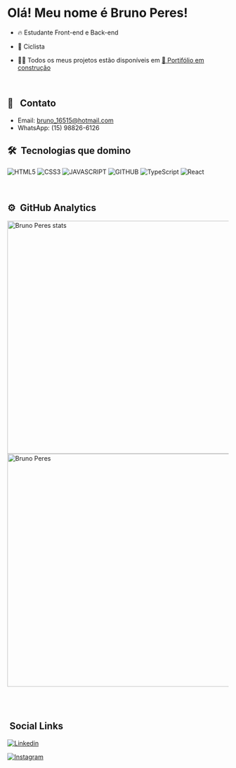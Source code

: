 <h1> Olá! Meu nome é Bruno Peres!</h1>

- 🔥 Estudante Front-end e Back-end

- :bicyclist: Ciclista 

- 👨‍💻 Todos os meus projetos estão disponíveis em [🚨 Portifólio em construção ]()

<br>

## 📩 &nbsp; Contato

- Email: bruno_16515@hotmail.com
- WhatsApp: (15) 98826-6126

## 🛠 &nbsp;Tecnologias que domino

<img align="center" alt="HTML5" 
src="https://img.shields.io/badge/HTML5-E34F26?style=for-the-badge&logo=html5&logoColor=white">
<img align="center" alt="CSS3" 
src="https://img.shields.io/badge/CSS3-1572B6?style=for-the-badge&logo=css3&logoColor=white">
<img align="center" alt="JAVASCRIPT" 
src="https://img.shields.io/badge/JavaScript-F7DF1E?style=for-the-badge&logo=javascript&logoColor=black">
<img align="center" alt="GITHUB"
src="https://img.shields.io/badge/GitHub-100000?style=for-the-badge&logo=github&logoColor=white"> 
<img align="center" alt="TypeScript" src="https://img.shields.io/badge/typescript-%23007ACC.svg?style=for-the-badge&logo=typescript&logoColor=white">
<img align="center" alt="React" src="https://img.shields.io/badge/react-%2320232a.svg?style=for-the-badge&logo=react&logoColor=%2361DAFB">

<br>

## ⚙️ &nbsp;GitHub Analytics

<p align="left">

<img width="530em" src="https://github-readme-stats.vercel.app/api?username=BrunoPdSilva&show_icons=true&theme=radical" alt="Bruno Peres stats"/>
  
<img width="530em" src="https://github-readme-stats.vercel.app/api/top-langs/?username=BrunoPdSilva&layout=compact&theme=radical" alt="Bruno Peres"/>
</p>

<br><br>

## &nbsp;Social Links

[![Linkedin](https://img.shields.io/badge/LinkedIn-0077B5?style=for-the-badge&logo=linkedin&logoColor=white)](https://www.linkedin.com/in/bruno-peres-da-silva-918091178/) 

[![Instagram](https://img.shields.io/badge/Instagram-E4405F?style=for-the-badge&logo=instagram&logoColor=white)](https://www.instagram.com/brunopd_silva/) 
